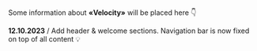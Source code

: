 Some information about **«Velocity»** will be placed here 👇

**12.10.2023** / Add header & welcome sections. Navigation bar is now fixed on top of all content 💡